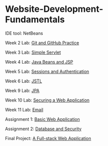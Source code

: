 # Website-Development-Fundamentals

IDE tool: NetBeans

Week 2 Lab: [Git and GitHub Practice](https://github.com/tix123/Web-Application-Programming/tree/main/Week02Lab)

Week 3 Lab: [Simple Servlet](https://github.com/tix123/Web-Application-Programming/tree/main/Week03Lab)

Week 4 Lab: [Java Beans and JSP](https://github.com/tix123/Web-Application-Programming/tree/main/Week04Lab)

Week 5 Lab: [Sessions and Authentication](https://github.com/tix123/Web-Application-Programming/tree/main/Week05Lab)

Week 6 Lab: [JSTL](https://github.com/tix123/Web-Application-Programming/tree/main/Week06Lab)

Week 9 Lab: [JPA](https://github.com/tix123/Web-Application-Programming/tree/main/Week09Lab)

Week 10 Lab: [Securing a Web Application](https://github.com/tix123/Web-Application-Programming/tree/main/Week10Lab)

Week 11 Lab: [Email](https://github.com/tix123/Web-Application-Programming/tree/main/Week11Lab)

Assignment 1: [Basic Web Application](https://github.com/tix123/Web-Application-Programming/tree/main/assignment-1)

Assignment 2: [Database and Security](https://github.com/tix123/Web-Application-Programming/tree/main/assignment-2)

Final Project: [A Full-stack Web Application](https://github.com/tix123/Web-Application-Programming/tree/main/final-project)
